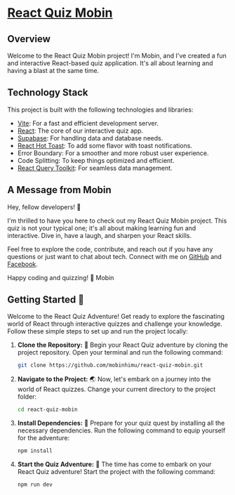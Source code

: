 # [React Quiz Mobin](https://react-quiz-mobin.vercel.app/)

## Overview

Welcome to the React Quiz Mobin project! I'm Mobin, and I've created a fun and interactive React-based quiz application. It's all about learning and having a blast at the same time.

## Technology Stack

This project is built with the following technologies and libraries:

- [Vite](https://vitejs.dev/): For a fast and efficient development server.
- [React](https://reactjs.org/): The core of our interactive quiz app.
- [Supabase](https://supabase.io/): For handling data and database needs.
- [React Hot Toast](https://react-hot-toast.com/): To add some flavor with toast notifications.
- Error Boundary: For a smoother and more robust user experience.
- Code Splitting: To keep things optimized and efficient.
- [React Query Toolkit](https://react-query.tanstack.com/): For seamless data management.

## A Message from Mobin

Hey, fellow developers! 👋

I'm thrilled to have you here to check out my React Quiz Mobin project. This quiz is not your typical one; it's all about making learning fun and interactive. Dive in, have a laugh, and sharpen your React skills.

Feel free to explore the code, contribute, and reach out if you have any questions or just want to chat about tech. Connect with me on [GitHub](https://github.com/mobinhimu) and [Facebook](https://facebook.com/sdmmobin).

Happy coding and quizzing! 🚀
Mobin

## Getting Started 🚀

Welcome to the React Quiz Adventure! Get ready to explore the fascinating world of React through interactive quizzes and challenge your knowledge. Follow these simple steps to set up and run the project locally:

1. **Clone the Repository:** 🌟 Begin your React Quiz adventure by cloning the project repository. Open your terminal and run the following command:

   ```bash
   git clone https://github.com/mobinhimu/react-quiz-mobin.git
   ```

2. **Navigate to the Project:** 🌏 Now, let's embark on a journey into the world of React quizzes. Change your current directory to the project folder:

   ```bash
   cd react-quiz-mobin
   ```

3. **Install Dependencies:** 🔧 Prepare for your quiz quest by installing all the necessary dependencies. Run the following command to equip yourself for the adventure:

   ```bash
   npm install
   ```

4. **Start the Quiz Adventure:** 🚀 The time has come to embark on your React Quiz adventure! Start the project with the following command:

   ```bash
   npm run dev
   ```
